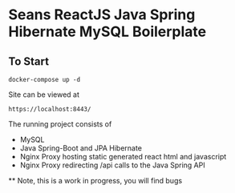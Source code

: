 # Seans ReactJS Java Spring Hibernate MySQL Boilerplate

## To Start

`docker-compose up -d`

Site can be viewed at 

`https://localhost:8443/`

The running project consists of 
* MySQL
* Java Spring-Boot and JPA Hibernate
* Nginx Proxy hosting static generated react html and javascript
* Nginx Proxy redirecting /api calls to the Java Spring API


** Note,
this is a work in progress, you will find bugs
